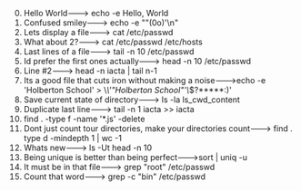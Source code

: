 0. Hello World---> echo -e Hello, World
1. Confused smiley---> echo -e "\"(0o)'\n"
2. Lets display a file---> cat /etc/passwd
3. What about 2?---> cat /etc/passwd /etc/hosts
4. Last lines of a file---> tail -n 10 /etc/passwd
5. Id prefer the first ones actually---> head -n 10 /etc/passwd
6. Line #2---> head -n  iacta | tail n-1
7. Its a good file that cuts iron without making a noise--->echo -e 'Holberton School' > \\*\\'"Holberton School"\'\\*$\?\*\*\*\*\*:)'
8. Save current state of directory---> ls -la ls_cwd_content
9. Duplicate last line---> tail -n 1 iacta >> iacta
10. find . -type f -name '*.js' -delete
11. Dont just count tour directories, make your directories count---> find . type d -mindepth 1 | wc -1
12. Whats new---> ls -Ut head -n 10
13. Being unique is better than being perfect--->sort | uniq -u
14. It must be in that file---> grep "root" /etc/passwd
15. Count that word---> grep -c "bin" /etc/passwd

